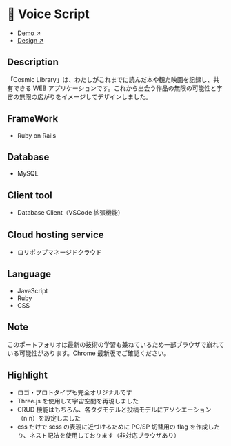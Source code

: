 # 🍎 Voice Script

- [Demo ↗︎](https://cosmic-library.lolipop.io/)
- [Design ↗︎](https://www.figma.com/proto/jfdga3oO0tinhR97WVfY3v/Cosmic-Library?node-id=2319-659&t=ag25hKFwrUVTy1UQ-1&scaling=min-zoom&page-id=2319%3A108)

## Description

「Cosmic Library」は、わたしがこれまでに読んだ本や観た映画を記録し、共有できる WEB アプリケーションです。これから出会う作品の無限の可能性と宇宙の無限の広がりをイメージしてデザインしました。

## FrameWork

- Ruby on Rails

## Database

- MySQL

## Client tool

- Database Client（VSCode 拡張機能）

## Cloud hosting service

- ロリポップマネージドクラウド

## Language

- JavaScript
- Ruby
- CSS

## Note

このポートフォリオは最新の技術の学習も兼ねているため一部ブラウザで崩れている可能性があります。Chrome 最新版でご確認ください。

## Highlight

- ロゴ・プロトタイプも完全オリジナルです
- Three.js を使用して宇宙空間を再現しました
- CRUD 機能はもちろん、各タグモデルと投稿モデルにアソシエーション（n:n）を設定しました
- css だけで scss の表現に近づけるために PC/SP 切替用の flag を作成したり、ネスト記法を使用しております（非対応ブラウザあり）
